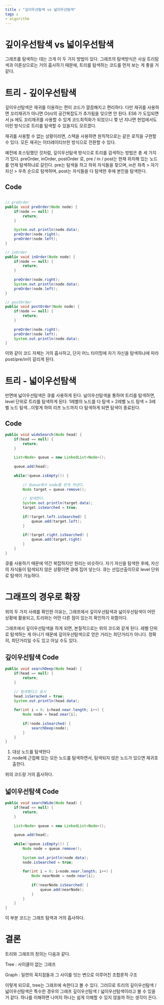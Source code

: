 ```yaml
---
title : "깊이우선탐색 vs 넓이우선탐색"
tags :
- algorithm
---
```


# 깊이우선탐색 vs 넓이우선탐색
그래프를 탐색하는 데는 크게 이 두 가지 방법이 있다. 그래프의 탐색방식은 사실 트리탐색과 이론상으로는 거의 흡사하기 때문에, 트리를 탐색하는 코드를 먼저 보는 게 좋을 거 같다.

# 트리 - 깊이우선탐색
깊이우선탐색은 재귀를 이용하는 편이 코드가 깔끔해지고 편리하다. 다만 재귀를 사용하면 꼬리재귀가 아니면 O(n)의 공간복잡도가 추가됨을 잊으면 안 된다. ES6 가 도입되면서 js 에도 꼬리재귀를 사용할 수 있게 코드최적화가 되었으니 몇 년 지나면 현업에서도 이런 방식으로 트리를 탐색할 수 있을지도 모르겠다.

재귀를 사용할 수 없는 상황이라면, 스택을 사용하면 원칙적으로는 같은 로직을 구현할 수 있다. 모든 재귀는 이터레이티브한 방식으로 전환할 수 있다.

예전에 포스팅했던 것처럼, 깊이우선탐색 방식으로 트리를 검색하는 방법은 총 세 가지가 있다. preOrder, inOrder, postOrder 로, pre / in / post는 현재 위치해 있는 노드를 언제 탐색하냐로 갈린다. pre는 탐색을 하고 하위 자식들을 찾으며, in은 좌측 > 자기자신 > 우측 순으로 탐색하며, post는 자식들을 다 탐색한 후에 본인을 탐색한다.

## Code

~~~java

// preOrder
public void preOrder(Node node) {
	if(node == null) {
		return;
	}
	
	System.out.println(node.data);
	preOrder(node.right);
	preOrder(node.left);
}

// inOrder
public void inOrder(Node node) {
	if(node == null) {
		return;
	}
	
	preOrder(node.right);
	System.out.println(node.data);
	preOrder(node.left);
}

// postOrder
public void postOrder(Node node) {
	if(node == null) {
		return;
	}
	
	preOrder(node.right);
	preOrder(node.left);
	System.out.println(node.data);
}

~~~

이와 같이 코드 자체는 거의 흡사하고, 단지 어느 타이밍에 자기 자신을 탐색하냐에 따라 post/pre/in이 갈리게 된다.

# 트리 - 넓이우선탐색
반면에 넓이우선탐색은 큐를 사용하게 된다. 넒이우선탐색을 통하여 트리를 탐색하면, level 단위로 트리를 탐색하게 된다. 1레벨의 노드를 다 탐색 > 2레벨 노드 탐색 > 3레벨 노드 탐색...이렇게 하여 리프 노드까지 다 탐색하게 되면 탐색이 종료된다.

## Code

~~~java
public void wideSearch(Node head) {
	if(head == null) {
		return;
	}
	
	List<Node> queue = new LinkedList<Node>();
	
	queue.add(head);
	
	while(!queue.isEmpty()) {
	
		// Queue에서 node를 한개 꺼낸다.
		Node target = queue.remove();
		
		// 탐색한다.
		System.out.println(target.data);
		target.isSearched = true;
		
		if(!target.left.isSearched) {
			queue.add(target.left);
		}
		
		if(!target.right.isSearched) {
			queue.add(target.right)
		}
	}
}
~~~

큐를 사용하기 때문에 약간 복잡하지만 원리는 비슷하다. 자기 자신을 탐색한 후에, 자신의 자식들이 탐색되지 않은 상황이면 큐에 집어 넣는다. 큐는 선입선출이므로 level 단위로 탐색이 가능하다.

# 그래프의 경우로 확장
위의 두 가지 사례를 확인한 이유는, 그래프에서 깊이우선탐색과 넓이우선탐색이 어떤 상황에 활용되고, 트리와는 어떤 다른 점이 있는지 확인하기 위함이다. 

그래프에서 깊이우선탐색을 하게 되면, 본질적으로는 위의 코드와 같게 된다. 레벨 단위로 탐색하는 게 아니기 때문에 깊이우선탐색으로 얻은 거리는 최단거리가 아니다. 정확히, 최단거리일 수도 있고 아닐 수도 있다.

## 깊이우선탐색 Code

~~~java
public void searchDeep(Node head) {
	if(head == null) {
		return;
	}
	
	// 탐색했다고 표시
	head.isSerached = true;
	System.out.println(head.data);
	
	for(int i = 0; i<head.near.length; i++) {
		Node node = head.near[i];
		
		if(!node.isSearched) {
			searchDeep(node);
		}
	}
}
~~~

1. 대상 노드를 탐색한다
2. node에 근접해 있는 모든 노드를 탐색하면서, 탐색되지 않은 노드가 있으면 재귀호출한다.

위의 코드랑 거의 흡사하다.

## 넓이우선탐색 Code
~~~java
public void searchWide(Node head) {
	if(head == null) {
		return;
	}
	
	List<Node> queue = new LinkedList<Node>();
	
	queue.add(head);
	
	while(!queue.isEmpty()) {
		Node node = queue.remove();
		
		System.out.println(node.data);
		node.isSearched = true;
		
		for(int i = 0; i<node.near.length; i++) {
			Node nearNode = node.near[i];
			
			if(!nearNode.isSearched) {
				queue.add(nearNode);
			}
		}
	}	
}
~~~

이 부분 코드는 그래프 탐색과 거의 흡사하다. 

# 결론
트리와 그래프의 정의는 다음과 같다.

Tree : 사이클이 없는 그래프

Graph : 일련의 꼭지점들과 그 사이를 잇는 변으로 이루어진 조합론적 구조

이렇게 되므로, tree는 그래프에 속한다고 볼 수 있다.
그러므로 트리의 깊이우선탐색 / 넓이우선탐색은 특수한 경우의 그래프 깊이우선탐색 / 넓이우선탐색이라고 볼 수 있을 거 같다. 하나를 이해하면 나머지 하나는 쉽게 이해할 수 있지 않을까 하는 생각이 든다.